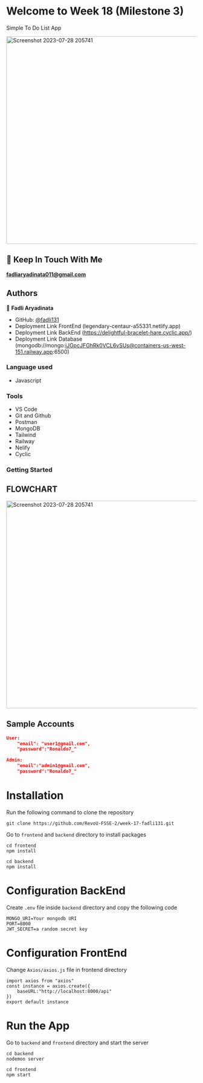 # Welcome to Week 18 (Milestone 3)
Simple To Do List App

<img width="550" alt="Screenshot 2023-07-28 205741" src="https://github.com/RevoU-FSSE-2/week-17-fadli131/assets/109584701/bcc1ded4-a3ae-482f-9e1d-abe6a27bd352">

## 👋 Keep In Touch With Me 
**fadliaryadinata011@gmail.com**

## Authors

👤 **Fadli Aryadinata**

- GitHub: [@fadli131](https://github.com/fadli131)
- Deployment Link FrontEnd (legendary-centaur-a55331.netlify.app)
- Deployment Link BackEnd (https://delightful-bracelet-hare.cyclic.app/)
- Deployment Link Database (mongodb://mongo:iJGpcJFGhRk0VCL6vSUs@containers-us-west-151.railway.app:6500)

### Language used 
- Javascript 

### Tools
- VS Code
- Git and Github    
- Postman
- MongoDB 
- Tailwind 
- Railway
- Nelify
- Cyclic

### Getting Started

## FLOWCHART
<img width="550" alt="Screenshot 2023-07-28 205741" src="https://github.com/RevoU-FSSE-2/week-17-fadli131/assets/109584701/2aca75f0-aa6d-4cf7-a1c4-71a43ecb5878">

## Sample Accounts
```JSON
User:
    "email": "user1@gmail.com",
    "password":"Ronaldo7_"
```
```JSON
Admin:
    "email":"admin1@gmail.com",
    "password":"Ronaldo7_"
```

# Installation
Run the following command to clone the repository
```
git clone https://github.com/RevoU-FSSE-2/week-17-fadli131.git
```
Go to ```frontend``` and ```backend``` directory to install packages
```
cd frontend
npm install
```
```
cd backend
npm install
```
# Configuration BackEnd
Create ```.env``` file inside ```backend``` directory and copy the following code

```
MONGO_URI=Your mongodb URI
PORT=8000
JWT_SECRET=a random secret key 
```

# Configuration FrontEnd
Change ```Axios/axios.js``` file in frontend directory

```
import axios from "axios"
const instance = axios.create({
    baseURL:"http://localhost:8000/api"
})
export default instance
```

# Run the App
Go to ```backend``` and ```frontend``` directory and start the server
```
cd backend
nodemon server
```
```
cd frontend
npm start
```